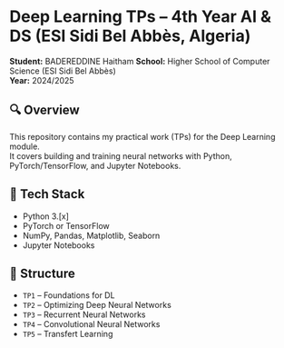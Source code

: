 # Deep Learning TPs – 4th Year AI & DS (ESI Sidi Bel Abbès, Algeria)

**Student:** BADEREDDINE Haitham
**School:** Higher School of Computer Science (ESI Sidi Bel Abbès)  
**Year:** 2024/2025  

## 🔍 Overview
This repository contains my practical work (TPs) for the Deep Learning module.  
It covers building and training neural networks with Python, PyTorch/TensorFlow, and Jupyter Notebooks.

## 🧰 Tech Stack
- Python 3.[x]
- PyTorch or TensorFlow
- NumPy, Pandas, Matplotlib, Seaborn
- Jupyter Notebooks

## 📁 Structure
- `TP1` – Foundations for DL
- `TP2` – Optimizing Deep Neural Networks
- `TP3` – Recurrent Neural Networks
- `TP4` – Convolutional Neural Networks
- `TP5` – Transfert Learning

